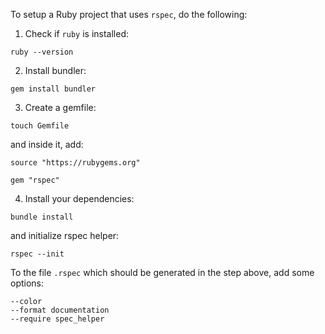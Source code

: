 To setup a Ruby project that uses `rspec`, do the following:

1. Check if `ruby` is installed:

```
ruby --version
```

2. Install bundler:

```
gem install bundler
```

3. Create a gemfile:

```
touch Gemfile
```

and inside it, add:

```
source "https://rubygems.org"

gem "rspec"
```

4. Install your dependencies:

```
bundle install
```

and initialize rspec helper:

```
rspec --init
```

To the file `.rspec` which should be generated in the step above, add some options:

```
--color
--format documentation
--require spec_helper
```

